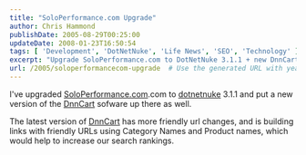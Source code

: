 ```yaml
---
title: "SoloPerformance.com Upgrade"
author: Chris Hammond
publishDate: 2005-08-29T00:25:00
updateDate: 2008-01-23T16:50:54
tags: [ 'Development', 'DotNetNuke', 'Life News', 'SEO', 'Technology' ]
excerpt: "Upgrade SoloPerformance.com to DotNetNuke 3.1.1 + new DnnCart software for SEO benefits with friendly URL changes for better search rankings."
url: /2005/soloperformancecom-upgrade  # Use the generated URL with year
---
```

<P>I've upgraded <A href="https://www.soloperformance.com/"><A title=SPS href="https://www.soloperformance.com/" target=_blank>SoloPerformance.com</A>.com</A> to <a title="DotNetNuke.com" href="https://www.dotnetnuke.com/" target="_blank">dotnetnuke</a> 3.1.1 and put a new version of the <A title=DnnCart.com href="https://www.dnncart.com/" target=_blank><a title="DnnCart.com" href="https://www.dnncart.com/" target="_blank">DnnCart</a></A> sofware up there as well.</P> <P>The latest version of <A title=DnnCart.com href="https://www.dnncart.com/" target=_blank><a title="DnnCart.com" href="https://www.dnncart.com/" target="_blank">DnnCart</a></A> has more friendly url changes, and is building links with friendly URLs using Category Names and Product names, which would help to increase our search rankings.</P>

